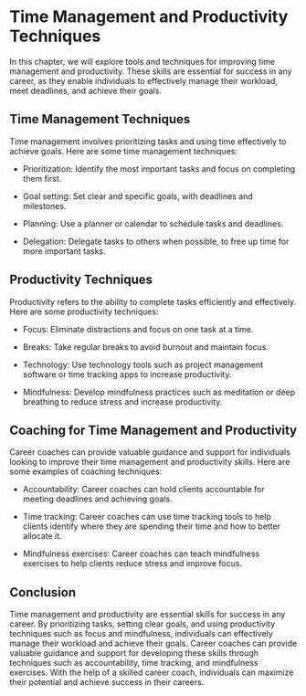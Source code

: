 Time Management and Productivity Techniques
==========================================================================================================

In this chapter, we will explore tools and techniques for improving time management and productivity. These skills are essential for success in any career, as they enable individuals to effectively manage their workload, meet deadlines, and achieve their goals.

Time Management Techniques
--------------------------

Time management involves prioritizing tasks and using time effectively to achieve goals. Here are some time management techniques:

* Prioritization: Identify the most important tasks and focus on completing them first.

* Goal setting: Set clear and specific goals, with deadlines and milestones.

* Planning: Use a planner or calendar to schedule tasks and deadlines.

* Delegation: Delegate tasks to others when possible, to free up time for more important tasks.

Productivity Techniques
-----------------------

Productivity refers to the ability to complete tasks efficiently and effectively. Here are some productivity techniques:

* Focus: Eliminate distractions and focus on one task at a time.

* Breaks: Take regular breaks to avoid burnout and maintain focus.

* Technology: Use technology tools such as project management software or time tracking apps to increase productivity.

* Mindfulness: Develop mindfulness practices such as meditation or deep breathing to reduce stress and increase productivity.

Coaching for Time Management and Productivity
---------------------------------------------

Career coaches can provide valuable guidance and support for individuals looking to improve their time management and productivity skills. Here are some examples of coaching techniques:

* Accountability: Career coaches can hold clients accountable for meeting deadlines and achieving goals.

* Time tracking: Career coaches can use time tracking tools to help clients identify where they are spending their time and how to better allocate it.

* Mindfulness exercises: Career coaches can teach mindfulness exercises to help clients reduce stress and improve focus.

Conclusion
----------

Time management and productivity are essential skills for success in any career. By prioritizing tasks, setting clear goals, and using productivity techniques such as focus and mindfulness, individuals can effectively manage their workload and achieve their goals. Career coaches can provide valuable guidance and support for developing these skills through techniques such as accountability, time tracking, and mindfulness exercises. With the help of a skilled career coach, individuals can maximize their potential and achieve success in their careers.
